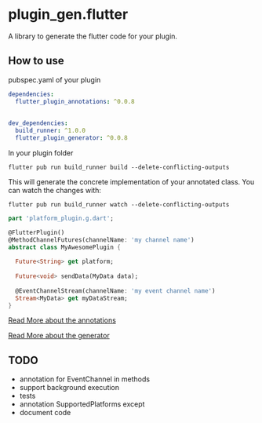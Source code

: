 # plugin_gen.flutter
A library to generate the flutter code for your plugin.

## How to use

pubspec.yaml of your plugin

``` yaml
dependencies:
  flutter_plugin_annotations: ^0.0.8
    
    
dev_dependencies:
  build_runner: ^1.0.0
  flutter_plugin_generator: ^0.0.8
```

In your plugin folder

`flutter pub run build_runner build --delete-conflicting-outputs`

This will generate the concrete implementation of your annotated class.
You can watch the changes with:

`flutter pub run build_runner watch --delete-conflicting-outputs`



```dart
part 'platform_plugin.g.dart';

@FlutterPlugin()
@MethodChannelFutures(channelName: 'my channel name')
abstract class MyAwesomePlugin {
  
  Future<String> get platform;
  
  Future<void> sendData(MyData data);
  
  @EventChannelStream(channelName: 'my event channel name')
  Stream<MyData> get myDataStream;
}
```

[Read More about the annotations](https://github.com/BugsBunnyBR/plugin_gen.flutter/blob/master/flutter_plugin_annotations/README.md)

[Read More about the generator](https://github.com/BugsBunnyBR/plugin_gen.flutter/blob/master/flutter_plugin_generator/README.md)


## TODO
- annotation for EventChannel in methods
- support background execution
- tests
- annotation SupportedPlatforms except
- document code